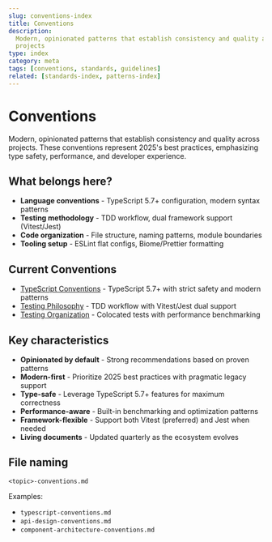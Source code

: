 ```yaml
---
slug: conventions-index
title: Conventions
description:
  Modern, opinionated patterns that establish consistency and quality across
  projects
type: index
category: meta
tags: [conventions, standards, guidelines]
related: [standards-index, patterns-index]
---
```


# Conventions

Modern, opinionated patterns that establish consistency and quality across
projects. These conventions represent 2025's best practices, emphasizing type
safety, performance, and developer experience.

## What belongs here?

- **Language conventions** - TypeScript 5.7+ configuration, modern syntax
  patterns
- **Testing methodology** - TDD workflow, dual framework support (Vitest/Jest)
- **Code organization** - File structure, naming patterns, module boundaries
- **Tooling setup** - ESLint flat configs, Biome/Prettier formatting

## Current Conventions

- [TypeScript Conventions](./typescript-conventions.md) - TypeScript 5.7+ with
  strict safety and modern patterns
- [Testing Philosophy](./testing-philosophy.md) - TDD workflow with Vitest/Jest
  dual support
- [Testing Organization](./testing-organization.md) - Colocated tests with
  performance benchmarking

## Key characteristics

- **Opinionated by default** - Strong recommendations based on proven patterns
- **Modern-first** - Prioritize 2025 best practices with pragmatic legacy
  support
- **Type-safe** - Leverage TypeScript 5.7+ features for maximum correctness
- **Performance-aware** - Built-in benchmarking and optimization patterns
- **Framework-flexible** - Support both Vitest (preferred) and Jest when needed
- **Living documents** - Updated quarterly as the ecosystem evolves

## File naming

`<topic>-conventions.md`

Examples:

- `typescript-conventions.md`
- `api-design-conventions.md`
- `component-architecture-conventions.md`
